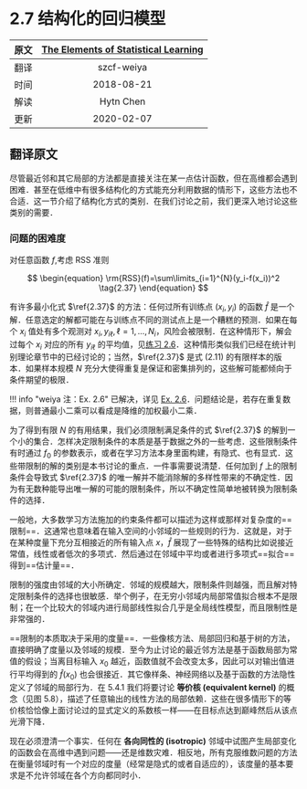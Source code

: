# 2.7 结构化的回归模型

| 原文 | [The Elements of Statistical Learning](https://web.stanford.edu/~hastie/ElemStatLearn/printings/ESLII_print12.pdf#page=51) |
| :--: | :----------------------------------------------------------: |
| 翻译 |                          szcf-weiya                          |
| 时间 |                          2018-08-21                          |
| 解读 |                          Hytn Chen                           |
| 更新 |                          2020-02-07                          |

## 翻译原文

尽管最近邻和其它局部的方法都是直接关注在某一点估计函数，但在高维都会遇到困难．甚至在低维中有很多结构化的方式能充分利用数据的情形下，这些方法也不合适．这一节介绍了结构化方式的类别．在我们讨论之前，我们更深入地讨论这些类别的需要．

### 问题的困难度

对任意函数 $f$,考虑 RSS 准则

$$
\begin{equation}
\rm{RSS}(f)=\sum\limits_{i=1}^{N}(y_i-f(x_i))^2
\tag{2.37}
\end{equation}
$$

有许多最小化式 $\ref{2.37}$ 的方法：任何过所有训练点 $(x_i,y_i)$ 的函数 $\hat{f}$ 是一个解．任意选定的解都可能在与训练点不同的测试点上是一个糟糕的预测．如果在每个 $x_i$ 值处有多个观测对 $x_i,y_{i\ell},\ell =1,\ldots,N_i$，风险会被限制．在这种情形下，解会过每个 $x_i$ 对应的所有 $y_{i\ell}$ 的平均值，见[练习 2.6](https://github.com/szcf-weiya/ESL-CN/issues/161)．这种情形类似我们已经在统计判别理论章节中的已经讨论的；当然，$\ref{2.37}$ 是式 (2.11) 的有限样本的版本．如果样本规模 $N$ 充分大使得重复是保证和密集排列的，这些解可能都倾向于条件期望的极限．

!!! info "weiya 注：Ex. 2.6"
    已解决，详见 [Ex. 2.6](https://github.com/szcf-weiya/ESL-CN/issues/161)．问题结论是，若存在重复数据，则普通最小二乘可以看成是降维的加权最小二乘．

为了得到有限 $N$ 的有用结果，我们必须限制满足条件的式 $\ref{2.37}$ 的解到一个小的集合．怎样决定限制条件的本质是基于数据之外的一些考虑．这些限制条件有时通过 $f_0$ 的参数表示，或者在学习方法本身里面构建，有隐式、也有显式．这些带限制的解的类别是本书讨论的重点．一件事需要说清楚．任何加到 $f$ 上的限制条件会导致式 $\ref{2.37}$ 的唯一解并不能消除解的多样性带来的不确定性．因为有无数种能导出唯一解的可能的限制条件，所以不确定性简单地被转换为限制条件的选择．

一般地，大多数学习方法施加的约束条件都可以描述为这样或那样对复杂度的==限制==．这通常也意味着在输入空间的小邻域的一些规则的行为．这就是，对于在某种度量下充分互相接近的所有输入点 $x$，$\hat{f}$ 展现了一些特殊的结构比如说接近常值，线性或者低次的多项式．然后通过在邻域中平均或者进行多项式==拟合==得到==估计量==．

限制的强度由邻域的大小所确定．邻域的规模越大，限制条件则越强，而且解对特定限制条件的选择也很敏感．举个例子，在无穷小邻域内局部常值拟合根本不是限制；在一个比较大的邻域内进行局部线性拟合几乎是全局线性模型，而且限制性是非常强的．

==限制的本质取决于采用的度量==．一些像核方法、局部回归和基于树的方法，直接明确了度量以及邻域的规模．至今为止讨论的最近邻方法是基于函数局部为常值的假设；当离目标输入 $x_0$ 越近，函数值就不会改变太多，因此可以对输出值进行平均得到的 $\hat{f}(x_0)$ 也会很接近．其它像样条、神经网络以及基于函数的方法隐性定义了邻域的局部行为．在 5.4.1 我们将要讨论 **等价核 (equivalent kernel)** 的概念（见图 5.8），描述了任意输出的线性方法的局部依赖．这些在很多情形下的等价核恰恰像上面讨论过的显式定义的系数核一样——在目标点达到巅峰然后从该点光滑下降．

现在必须澄清一个事实．任何在 **各向同性的 (isotropic)** 邻域中试图产生局部变化的函数会在高维中遇到问题——还是维数灾难．相反地，所有克服维数问题的方法在衡量邻域时有一个对应的度量（经常是隐式的或者自适应的），该度量的基本要求是不允许邻域在各个方向都同时小．
